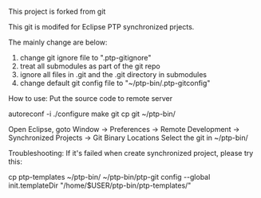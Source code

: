 This project is forked from git

This git is modifed for Eclipse PTP synchronized prjects.


The mainly change are below:
1. change git ignore file to ".ptp-gitignore"
2. treat all submodules as part of the git repo
3. ignore all files in .git and the .git directory in submodules
4. change default git config file to "~/ptp-bin/.ptp-gitconfig"


How to use:
Put the source code to remote server

autoreconf -i
./configure
make git
cp git ~/ptp-bin/

Open Eclipse, goto Window -> Preferences -> Remote Development -> Synchronized Projects -> Git Binary Locations
Select the git in ~/ptp-bin/



Troubleshooting:
If it's failed when create synchronized project, please try this:

cp ptp-templates ~/ptp-bin/
~/ptp-bin/ptp-git config --global init.templateDir "/home/$USER/ptp-bin/ptp-templates/"
